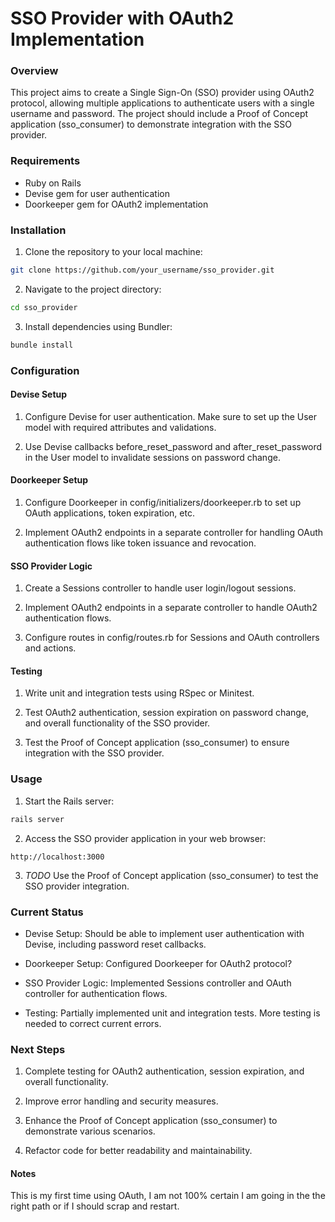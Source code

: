 # SSO Provider with OAuth2 Implementation
### Overview
This project aims to create a Single Sign-On (SSO) provider using OAuth2 protocol, allowing multiple applications to authenticate users with a single username and password. The project should include a Proof of Concept application (sso_consumer) to demonstrate integration with the SSO provider.

### Requirements
- Ruby on Rails 
- Devise gem for user authentication
- Doorkeeper gem for OAuth2 implementation

### Installation
1. Clone the repository to your local machine:

```bash
git clone https://github.com/your_username/sso_provider.git
```

2. Navigate to the project directory:

```bash
cd sso_provider
```

3. Install dependencies using Bundler:

```bash
bundle install
```

### Configuration
#### Devise Setup

1. Configure Devise for user authentication. Make sure to set up the User model with required attributes and validations.

2. Use Devise callbacks before_reset_password and after_reset_password in the User model to invalidate sessions on password change.


#### Doorkeeper Setup

1. Configure Doorkeeper in config/initializers/doorkeeper.rb to set up OAuth applications, token expiration, etc.

2. Implement OAuth2 endpoints in a separate controller for handling OAuth authentication flows like token issuance and revocation.


#### SSO Provider Logic

1. Create a Sessions controller to handle user login/logout sessions.

2. Implement OAuth2 endpoints in a separate controller to handle OAuth2 authentication flows.

3. Configure routes in config/routes.rb for Sessions and OAuth controllers and actions.

#### Testing

1. Write unit and integration tests using RSpec or Minitest.

2. Test OAuth2 authentication, session expiration on password change, and overall functionality of the SSO provider.

3. Test the Proof of Concept application (sso_consumer) to ensure integration with the SSO provider.

### Usage

1. Start the Rails server:

```bash
rails server
```

2. Access the SSO provider application in your web browser:

```arduino
http://localhost:3000
```

3. *TODO* Use the Proof of Concept application (sso_consumer) to test the SSO provider integration. 

### Current Status
- Devise Setup: Should be able to implement user authentication with Devise, including password reset callbacks.

- Doorkeeper Setup: Configured Doorkeeper for OAuth2 protocol?

- SSO Provider Logic: Implemented Sessions controller and OAuth controller for authentication flows.

- Testing: Partially implemented unit and integration tests. More testing is needed to correct current errors.

### Next Steps

1. Complete testing for OAuth2 authentication, session expiration, and overall functionality.

2. Improve error handling and security measures.

3. Enhance the Proof of Concept application (sso_consumer) to demonstrate various scenarios.

4. Refactor code for better readability and maintainability.

#### Notes
This is my first time using OAuth, I am not 100% certain I am going in the the right path or if I should scrap and restart. 